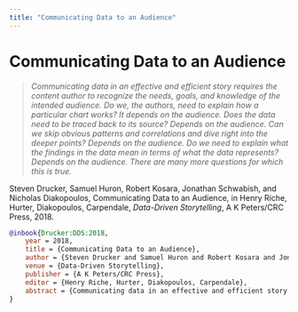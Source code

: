 ```yaml
---
title: "Communicating Data to an Audience"
---
```


# Communicating Data to an Audience

> _Communicating data in an effective and efficient story requires the content author to recognize the needs, goals, and knowledge of the intended audience. Do we, the authors, need to explain how a particular chart works? It depends on the audience. Does the data need to be traced back to its source? Depends on the audience. Can we skip obvious patterns and correlations and dive right into the deeper points? Depends on the audience. Do we need to explain what the findings in the data mean in terms of what the data represents? Depends on the audience. There are many more questions for which this is true._

Steven Drucker, Samuel Huron, Robert Kosara, Jonathan Schwabish, and Nicholas Diakopoulos, Communicating Data to an Audience, in Henry Riche, Hurter, Diakopoulos, Carpendale, _Data-Driven Storytelling_, A K Peters/CRC Press, 2018.


```bibtex
@inbook{Drucker:DDS:2018,
	year = 2018,
	title = {Communicating Data to an Audience},
	author = {Steven Drucker and Samuel Huron and Robert Kosara and Jonathan Schwabish and Nicholas Diakopoulos},
	venue = {Data-Driven Storytelling},
	publisher = {A K Peters/CRC Press},
	editor = {Henry Riche, Hurter, Diakopoulos, Carpendale},
	abstract = {Communicating data in an effective and efficient story requires the content author to recognize the needs, goals, and knowledge of the intended audience. Do we, the authors, need to explain how a particular chart works? It depends on the audience. Does the data need to be traced back to its source? Depends on the audience. Can we skip obvious patterns and correlations and dive right into the deeper points? Depends on the audience. Do we need to explain what the findings in the data mean in terms of what the data represents? Depends on the audience. There are many more questions for which this is true.},
}
```

